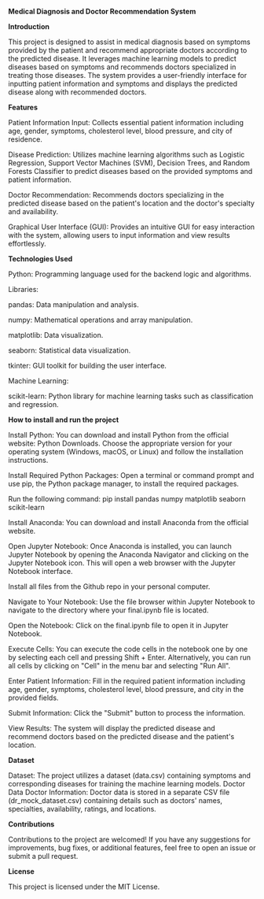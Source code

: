 **Medical Diagnosis and Doctor Recommendation System**

**Introduction**

This project is designed to assist in medical diagnosis based on symptoms provided by the patient and recommend appropriate doctors according to the predicted disease. It leverages machine learning models to predict diseases based on symptoms and recommends doctors specialized in treating those diseases. The system provides a user-friendly interface for inputting patient information and symptoms and displays the predicted disease along with recommended doctors.

**Features**

Patient Information Input: Collects essential patient information including age, gender, symptoms, cholesterol level, blood pressure, and city of residence.

Disease Prediction: Utilizes machine learning algorithms such as Logistic Regression, Support Vector Machines (SVM), Decision Trees, and Random Forests Classifier to predict diseases based on the provided symptoms and patient information.

Doctor Recommendation: Recommends doctors specializing in the predicted disease based on the patient's location and the doctor's specialty and availability.

Graphical User Interface (GUI): Provides an intuitive GUI for easy interaction with the system, allowing users to input information and view results effortlessly.

**Technologies Used**

Python: Programming language used for the backend logic and algorithms.

Libraries:

pandas: Data manipulation and analysis.

numpy: Mathematical operations and array manipulation.

matplotlib: Data visualization.

seaborn: Statistical data visualization.

tkinter: GUI toolkit for building the user interface.

Machine Learning:

scikit-learn: Python library for machine learning tasks such as classification and regression.

**How to install and run the project**

Install Python: You can download and install Python from the official website: Python Downloads. Choose the appropriate version for your operating system (Windows, macOS, or Linux) and follow the installation instructions.

Install Required Python Packages: Open a terminal or command prompt and use pip, the Python package manager, to install the required packages. 

Run the following command: pip install pandas numpy matplotlib seaborn scikit-learn

Install Anaconda: You can download and install Anaconda from the official website.

Open Jupyter Notebook: Once Anaconda is installed, you can launch Jupyter Notebook by opening the Anaconda Navigator and clicking on the Jupyter Notebook icon. This will open a web browser with the Jupyter Notebook interface.

Install all files from the Github repo in your personal computer.

Navigate to Your Notebook: Use the file browser within Jupyter Notebook to navigate to the directory where your final.ipynb file is located.

Open the Notebook: Click on the final.ipynb file to open it in Jupyter Notebook.

Execute Cells: You can execute the code cells in the notebook one by one by selecting each cell and pressing Shift + Enter. Alternatively, you can run all cells by clicking on "Cell" in the menu bar and selecting "Run All".

Enter Patient Information: Fill in the required patient information including age, gender, symptoms, cholesterol level, blood pressure, and city in the provided fields.

Submit Information: Click the "Submit" button to process the information.

View Results: The system will display the predicted disease and recommend doctors based on the predicted disease and the patient's location.

**Dataset**

Dataset: The project utilizes a dataset (data.csv) containing symptoms and corresponding diseases for training the machine learning models.
Doctor Data
Doctor Information: Doctor data is stored in a separate CSV file (dr_mock_dataset.csv) containing details such as doctors' names, specialties, availability, ratings, and locations.

**Contributions**

Contributions to the project are welcomed! If you have any suggestions for improvements, bug fixes, or additional features, feel free to open an issue or submit a pull request.

**License**

This project is licensed under the MIT License.
